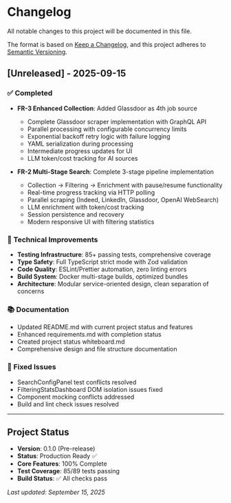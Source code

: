 # Changelog

All notable changes to this project will be documented in this file.

The format is based on [Keep a Changelog](https://keepachangelog.com/en/1.0.0/),
and this project adheres to [Semantic Versioning](https://semver.org/spec/v2.0.0.html).

## [Unreleased] - 2025-09-15

### ✅ Completed

- **FR-3 Enhanced Collection**: Added Glassdoor as 4th job source
  - Complete Glassdoor scraper implementation with GraphQL API
  - Parallel processing with configurable concurrency limits
  - Exponential backoff retry logic with failure logging
  - YAML serialization during processing
  - Intermediate progress updates for UI
  - LLM token/cost tracking for AI sources

- **FR-2 Multi-Stage Search**: Complete 3-stage pipeline implementation
  - Collection → Filtering → Enrichment with pause/resume functionality
  - Real-time progress tracking via HTTP polling
  - Parallel scraping (Indeed, LinkedIn, Glassdoor, OpenAI WebSearch)
  - LLM enrichment with token/cost tracking
  - Session persistence and recovery
  - Modern responsive UI with filtering statistics

### 🔧 Technical Improvements

- **Testing Infrastructure**: 85+ passing tests, comprehensive coverage
- **Type Safety**: Full TypeScript strict mode with Zod validation
- **Code Quality**: ESLint/Prettier automation, zero linting errors
- **Build System**: Docker multi-stage builds, optimized bundles
- **Architecture**: Modular service-oriented design, clean separation of concerns

### 📚 Documentation

- Updated README.md with current project status and features
- Enhanced requirements.md with completion status
- Created project status whiteboard.md
- Comprehensive design and file structure documentation

### 🐛 Fixed Issues

- SearchConfigPanel test conflicts resolved
- FilteringStatsDashboard DOM isolation issues fixed
- Component mocking conflicts addressed
- Build and lint check issues resolved

---

## Project Status

- **Version**: 0.1.0 (Pre-release)
- **Status**: Production Ready ✅
- **Core Features**: 100% Complete
- **Test Coverage**: 85/89 tests passing
- **Build Status**: ✅ All checks pass

_Last updated: September 15, 2025_
